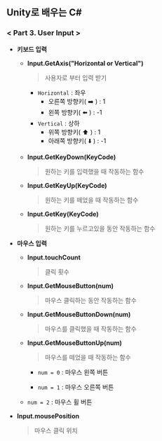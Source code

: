 ## Unity로 배우는 C#

### < Part 3. User Input >

- **키보드 입력**
  - **Input.GetAxis("Horizontal or Vertical")**

    > 사용자로 부터 입력 받기

    - `Horizontal` : 좌우
      - 오른쪽 방향키( :arrow_right: ) : 1
      - 왼쪽 방향키( :arrow_left: ) : -1
    - `Vertical` :  상하
      - 위쪽 방향키( :arrow_up: ) : 1
      - 아래쪽 방향키( :arrow_down: ) : -1

  - **Input.GetKeyDown(KeyCode)**

    > 원하는 키를 입력했을 때 작동하는 함수

  - **Input.GetKeyUp(KeyCode)**

    > 원하는 키를 떼었을 때 작동하는 함수

  - **Input.GetKey(KeyCode)**

    > 원하는 키를 누르고있을 동안 작동하는 함수

- **마우스 입력**

  - **Input.touchCount**

    > 클릭 횟수

  - **Input.GetMouseButton(num)**

    > 마우스 클릭하는 동안 작동하는 함수

  - **Input.GetMouseButtonDown(num)**

    > 마우스를 클릭했을 때 작동하는 함수

  - **Input.GetMouseButtonUp(num)**

    > 마우스를 떼었을 때 작동하는 함수

    - `num = 0` : 마우스 왼쪽 버튼

    - `num = 1` : 마우스 오른쪽 버튼
  - `num = 2` : 마우스 휠 버튼
  
- **Input.mousePosition**
  
  > 마우스 클릭 위치